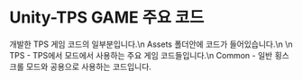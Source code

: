 # Unity-TPS GAME 주요 코드
개발한 TPS 게임 코드의 일부분입니다.\n
Assets 폴더안에 코드가 들어있습니다.\n
\n
TPS - TPS에서 모드에서 사용하는 주요 게임 코드들입니다.\n
Common - 일반 횡스크롤 모드와 공용으로 사용하는 코드입니다. <br/>

